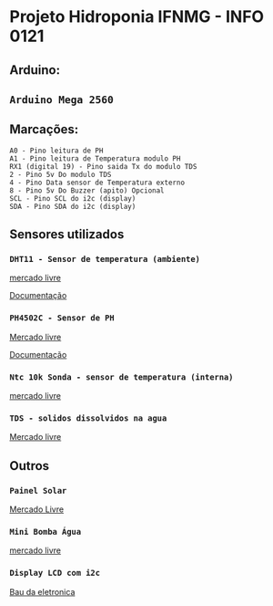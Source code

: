 # Projeto Hidroponia IFNMG - INFO 0121

## Arduino:

## `Arduino Mega 2560`

## Marcações:

    A0 - Pino leitura de PH
    A1 - Pino leitura de Temperatura modulo PH
    RX1 (digital 19) - Pino saida Tx do modulo TDS
    2 - Pino 5v Do modulo TDS
    4 - Pino Data sensor de Temperatura externo
    8 - Pino 5v Do Buzzer (apito) Opcional
    SCL - Pino SCL do i2c (display)
    SDA - Pino SDA do i2c (display)

## Sensores utilizados

### `DHT11 - Sensor de temperatura (ambiente)`
[mercado livre](https://produto.mercadolivre.com.br/MLB-1858464511-sensor-de-temperatura-e-umidade-dht11-arduino-raspberry-pi-_JM#reco_item_pos=0&reco_backend=recomm-platform_v2p_univb&reco_backend_type=low_level&reco_client=vip-v2p&reco_id=b8e02eca-cc1c-4d08-a2a9-b53f6974c094)

[Documentação](https://github.com/dhrubasaha08/DHT11)
    
### `PH4502C - Sensor de PH`
[Mercado livre](https://produto.mercadolivre.com.br/MLB-1320756403-modulo-sensor-ph-eletrodo-sonda-bnc-arduino-_JM)

[Documentação](https://github.com/nthnn/PH4502C-Sensor)
    
### `Ntc 10k Sonda - sensor de temperatura (interna)`
[mercado livre](https://produto.mercadolivre.com.br/MLB-3722751900-sensor-de-temperatura-ntc-10k-sonda-3-metros-para-arduino-_JM)

### `TDS - solidos dissolvidos na agua`
[Mercado livre](https://produto.mercadolivre.com.br/MLB-1786924532-sensor-tds-ppm-ec-arduino-rasppi-pic-termo-compensado-_JM)


## Outros

### `Painel Solar`
[Mercado Livre](https://produto.mercadolivre.com.br/MLB-1946596090-painel-placa-com-fio-solar-6v-1w-200ma-110x60mm-mini-_JM)

### `Mini Bomba Água`
[mercado livre](https://produto.mercadolivre.com.br/MLB-2138024544-mini-bomba-agua-submersa-p-arduino-3v-a-6v-dc-120l-micro-_JM)

### `Display LCD com i2c`
[Bau da eletronica](https://www.baudaeletronica.com.br/produto/display-lcd-16x2-azul-com-modulo-adaptador-i2c.html?utm_source=Site&utm_medium=GoogleMerchant&utm_campaign=GoogleMerchant&gclid=CjwKCAjwp8OpBhAFEiwAG7NaEpFondlA_RidiDYMefffeIkruxp6DHAKugGD9_VZOPNtNlO3OUO32hoC8wgQAvD_BwE)

